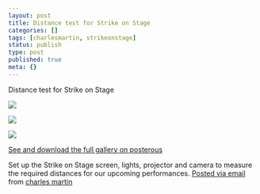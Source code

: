 ```yaml
---
layout: post
title: Distance test for Strike on Stage
categories: []
tags: [charlesmartin, strikeonstage]
status: publish
type: post
published: true
meta: {}
---
```


Distance test for Strike on Stage

![]({{site.baseurl}}/assets/posterous/charlesmartin/2010-05-IMG_3050.jpg)

![]({{site.baseurl}}/assets/posterous/charlesmartin/2010-05-IMG_3055.jpg)

![]({{site.baseurl}}/assets/posterous/charlesmartin/2010-05-IMG_3056.jpg)

[See and download the full gallery on posterous](http://charlesmartin.posterous.com/distance-test-for-strike-on-stage)

Set up the Strike on Stage screen, lights, projector and camera to measure the required distances for our upcoming performances. 
[Posted via email](http://posterous.com)  from 
[charles martin](http://charlesmartin.posterous.com/distance-test-for-strike-on-stage)
